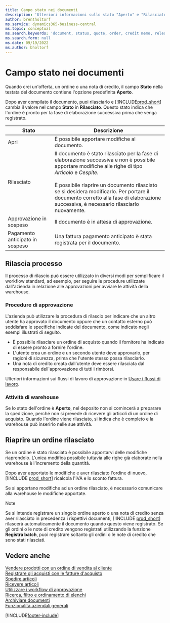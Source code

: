 ```yaml
---
title: Campo stato nei documenti
description: 'Ulteriori informazioni sullo stato "Aperto" e "Rilasciato" su offerte, ordini o documenti di nota di credito.'
author: brentholtorf
ms.service: dynamics365-business-central
ms.topic: conceptual
ms.search.keywords: 'document, status, quote, order, credit memo, released, open, pending approval, pending prepayment,'
ms.search.form: null
ms.date: 09/19/2022
ms.author: bholtorf
---
```

# <a name="status-field-on-documents"></a>Campo stato nei documenti

Quando crei un'offerta, un ordine o una nota di credito, il campo **Stato** nella testata del documento contiene l'opzione predefinita **Aperto**.

Dopo aver compilato il documento, puoi rilasciarlo e [!INCLUDE[prod_short](includes/prod_short.md)] cambia il valore nel campo **Stato** in **Rilasciato**. Questo stato indica che l'ordine è pronto per la fase di elaborazione successiva prima che venga registrato.

| Stato | Descrizione |
| ------ | ----------- |
| Apri   | È possibile apportare modifiche al documento. |
| Rilasciato | Il documento è stato rilasciato per la fase di elaborazione successiva e non è possibile apportare modifiche alle righe di tipo *Articolo* e *Cespite*.<br /><br />È possibile riaprire un documento rilasciato se si desidera modificarlo. Per portare il documento corretto alla fase di elaborazione successiva, è necessario rilasciarlo nuovamente. |
| Approvazione in sospeso   | Il documento è in attesa di approvazione. |
| Pagamento anticipato in sospeso | Una fattura pagamento anticipato è stata registrata per il documento. |

## <a name="release-process"></a>Rilascia processo

Il processo di rilascio può essere utilizzato in diversi modi per semplificare il workflow standard, ad esempio, per seguire le procedure utilizzate dall'azienda in relazione alle approvazioni per avviare le attività della warehouse.

### <a name="approval-procedures"></a>Procedure di approvazione

L'azienda può utilizzare la procedura di rilascio per indicare che un altro utente ha approvato il documento oppure che un contatto esterno può soddisfare le specifiche indicate del documento, come indicato negli esempi illustrati di seguito.

* È possibile rilasciare un ordine di acquisto quando il fornitore ha indicato di essere pronto a fornire l'ordine.
* L'utente crea un ordine e un secondo utente deve approvarlo, per ragioni di sicurezza, prima che l'utente stesso possa rilasciarlo.
* Una nota di credito creata dall'utente deve essere rilasciata dal responsabile dell'approvazione di tutti i rimborsi.

Ulteriori informazioni sui flussi di lavoro di approvazione in [Usare i flussi di lavoro](across-use-workflows.md).

### <a name="warehouse-activities"></a>Attività di warehouse

Se lo stato dell'ordine è **Aperto**, nel deposito non si comincerà a preparare la spedizione, perché non si prevede di ricevere gli articoli di un ordine di acquisto. Quando l'ordine viene rilasciato, si indica che è completo e la warehouse può inserirlo nelle sue attività.

## <a name="reopen-a-released-order"></a>Riaprire un ordine rilasciato

Se un ordine è stato rilasciato è possibile apportarvi delle modifiche riaprendolo. L'unica modifica possibile tuttavia alle righe già elaborate nella warehouse è l'incremento della quantità.

Dopo aver apportato le modifiche e aver rilasciato l'ordine di nuovo, [!INCLUDE [prod_short](includes/prod_short.md)] ricalcola l'IVA e lo sconto fattura.

Se si apportano modifiche ad un ordine rilasciato, è necessario comunicare alla warehouse le modifiche apportate.

> [!NOTE]
> Se si intende registrare un singolo ordine aperto o una nota di credito senza aver rilasciato in precedenza i rispettivi documenti, [!INCLUDE [prod_short](includes/prod_short.md)] rilascerà automaticamente il documento quando questo viene registrato. Se gli ordini o le note di credito vengono registrati utilizzando la funzione **Registra batch**, puoi registrare soltanto gli ordini o le note di credito che sono stati rilasciati.

## <a name="see-also"></a>Vedere anche

[Vendere prodotti con un ordine di vendita al cliente](sales-how-sell-products.md)  
[Registrare gli acquisti con le fatture d'acquisto](purchasing-how-record-purchases.md)  
[Spedire articoli](warehouse-how-ship-items.md)  
[Ricevere articoli](warehouse-how-receive-items.md)  
[Utilizzare i workflow di approvazione](across-how-use-approval-workflows.md)  
[Ricerca, filtro e ordinamento di elenchi](ui-enter-criteria-filters.md)  
[Archiviare documenti](across-how-to-archive-documents.md)  
[Funzionalità aziendali generali](ui-across-business-areas.md)  

[!INCLUDE[footer-include](includes/footer-banner.md)]
